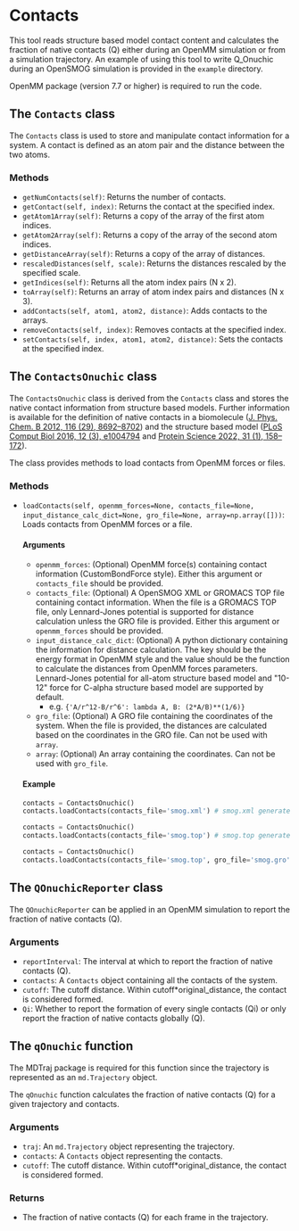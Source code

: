 # Contacts
This tool reads structure based model contact content and calculates the fraction of native contacts (Q) either during an OpenMM simulation or from a simulation trajectory. An example of using this tool to write Q_Onuchic during an OpenSMOG simulation is provided in the `example` directory.

OpenMM package (version 7.7 or higher) is required to run the code.

## The `Contacts` class

The `Contacts` class is used to store and manipulate contact information for a system. A contact is defined as an atom pair and the distance between the two atoms.

### Methods

- `getNumContacts(self)`: Returns the number of contacts.
- `getContact(self, index)`: Returns the contact at the specified index.
- `getAtom1Array(self)`: Returns a copy of the array of the first atom indices.
- `getAtom2Array(self)`: Returns a copy of the array of the second atom indices.
- `getDistanceArray(self)`: Returns a copy of the array of distances.
- `rescaledDistances(self, scale)`: Returns the distances rescaled by the specified scale.
- `getIndices(self)`: Returns all the atom index pairs (N x 2).
- `toArray(self)`: Returns an array of atom index pairs and distances (N x 3).
- `addContacts(self, atom1, atom2, distance)`: Adds contacts to the arrays.
- `removeContacts(self, index)`: Removes contacts at the specified index.
- `setContacts(self, index, atom1, atom2, distance)`: Sets the contacts at the specified index.

## The `ContactsOnuchic` class

The `ContactsOnuchic` class is derived from the `Contacts` class and stores the native contact information from structure based models. Further information is available for the definition of native contacts in a biomolecule ([J. Phys. Chem. B 2012, 116 (29), 8692–8702](https://doi.org/10.1021/jp300852d)) and the structure based model ([PLoS Comput Biol 2016, 12 (3), e1004794](https://doi.org/10.1371/journal.pcbi.1004794) and [Protein Science 2022, 31 (1), 158–172](https://doi.org/10.1002/pro.4209)).

The class provides methods to load contacts from OpenMM forces or files.

### Methods

- `loadContacts(self, openmm_forces=None, contacts_file=None, input_distance_calc_dict=None, gro_file=None, array=np.array([]))`: Loads contacts from OpenMM forces or a file. 

    #### Arguments

    - `openmm_forces`: (Optional) OpenMM force(s) containing contact information (CustomBondForce style). Either this argument or `contacts_file` should be provided.
    - `contacts_file`: (Optional) A OpenSMOG XML or GROMACS TOP file containing contact information. When the file is a GROMACS TOP file, only Lennard-Jones potential is supported for distance calculation unless the GRO file is provided. Either this argument or `openmm_forces` should be provided.
    - `input_distance_calc_dict`: (Optional) A python dictionary containing the information for distance calculation. The key should be the energy format in OpenMM style and the value should be the function to calculate the distances from OpenMM forces parameters. Lennard-Jones potential for all-atom structure based model and "10-12" force for C-alpha structure based model are supported by default.
        - e.g. `{'A/r^12-B/r^6': lambda A, B: (2*A/B)**(1/6)}`
    - `gro_file`: (Optional) A GRO file containing the coordinates of the system. When the file is provided, the distances are calculated based on the coordinates in the GRO file. Can not be used with `array`.
    - `array`: (Optional) An array containing the coordinates. Can not be used with `gro_file`.

    #### Example

    ```python
    contacts = ContactsOnuchic()
    contacts.loadContacts(contacts_file='smog.xml') # smog.xml generated by SMOG 2 for OpenSMOG
    ```
    ```python
    contacts = ContactsOnuchic()
    contacts.loadContacts(contacts_file='smog.top') # smog.top generated by SMOG 2 for GROMACS
    ```
    ```python
    contacts = ContactsOnuchic()
    contacts.loadContacts(contacts_file='smog.top', gro_file='smog.gro') # self defined smog.top and native structure smog.gro
    ```

## The `QOnuchicReporter` class

The `QOnuchicReporter` can be applied in an OpenMM simulation to report the fraction of native contacts (Q).

### Arguments

- `reportInterval`: The interval at which to report the fraction of native contacts (Q).
- `contacts`: A `Contacts` object containing all the contacts of the system.
- `cutoff`: The cutoff distance. Within cutoff*original_distance, the contact is considered formed.
- `Qi`: Whether to report the formation of every single contacts (Qi) or only report the fraction of native contacts globally (Q).

## The `qOnuchic` function

The MDTraj package is required for this function since the trajectory is represented as an `md.Trajectory` object.

The `qOnuchic` function calculates the fraction of native contacts (Q) for a given trajectory and contacts.

### Arguments

- `traj`: An `md.Trajectory` object representing the trajectory.
- `contacts`: A `Contacts` object representing the contacts.
- `cutoff`: The cutoff distance. Within cutoff*original_distance, the contact is considered formed.

### Returns

- The fraction of native contacts (Q) for each frame in the trajectory.
